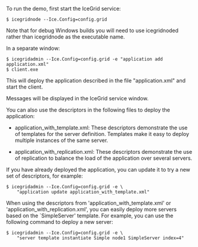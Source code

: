To run the demo, first start the IceGrid service:
```
$ icegridnode --Ice.Config=config.grid
```
Note that for debug Windows builds you will need to use icegridnoded
rather than icegridnode as the executable name.

In a separate window:
```
$ icegridadmin --Ice.Config=config.grid -e "application add application.xml"
$ client.exe
```
This will deploy the application described in the file
"application.xml" and start the client.

Messages will be displayed in the IceGrid service window.

You can also use the descriptors in the following files to deploy the
application:

- application_with_template.xml: These descriptors demonstrate the use
  of templates for the server definition. Templates make it easy to
  deploy multiple instances of the same server.

- application_with_replication.xml: These descriptors demonstrate the
  use of replication to balance the load of the application over
  several servers.

If you have already deployed the application, you can update it to try
a new set of descriptors, for example:
```
$ icegridadmin --Ice.Config=config.grid -e \
    "application update application_with_template.xml"
```
When using the descriptors from 'application_with_template.xml' or
'application_with_replication.xml', you can easily deploy more servers
based on the `SimpleServer' template. For example, you can use the
following command to deploy a new server:
```
$ icegridadmin --Ice.Config=config.grid -e \
    "server template instantiate Simple node1 SimpleServer index=4"
```
